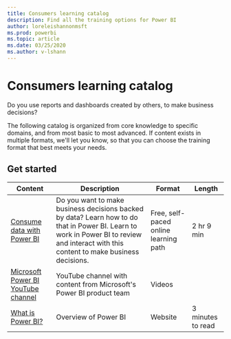 ```yaml
---
title: Consumers learning catalog
description: Find all the training options for Power BI
author: loreleishannonmsft
ms.prod: powerbi
ms.topic: article
ms.date: 03/25/2020
ms.author: v-lshann
---
```


# Consumers learning catalog

Do you use reports and dashboards created by others, to make business decisions? 

The following catalog is organized from core knowledge to specific domains, and from most basic to most advanced. If content exists in multiple formats, we'll let you know, so that you can choose the training format that best meets your needs.

## Get started<a name="get-started"></a>
| Content  | Description  | Format| Length  |
|--------------------------------------------------------------------------------------------------|-----------------------------------------------------------------------------------------------------------------------------------------------------------------------------------------|---------------------------------------|-------------------|
| [Consume data with Power BI](https://docs.microsoft.com/learn/paths/consume-data-with-power-bi/) | Do you want to make business decisions backed by data? Learn how to do that in Power BI. Learn to work in Power BI to review and interact with this content to make business decisions. | Free, self-paced online learning path | 2 hr 9 min  |
| [Microsoft Power BI YouTube channel](https://www.youtube.com/user/mspowerbi/videos) | YouTube channel with content from Microsoft's Power BI product team  | Videos  |            |
| [What is Power BI?](https://docs.microsoft.com/power-bi/fundamentals/power-bi-overview) | Overview of Power BI | Website  | 3 minutes to read |
